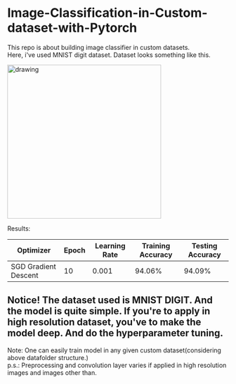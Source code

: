 # Image-Classification-in-Custom-dataset-with-Pytorch
This repo is about building image classifier in custom datasets.  
Here, i've used MNIST digit dataset. 
Dataset looks something like this.  
<!-- ![image](https://user-images.githubusercontent.com/40908371/175806103-01d7d07e-54aa-4e44-9adf-5cf9233e00de.png) -->
<img src="https://user-images.githubusercontent.com/40908371/175806103-01d7d07e-54aa-4e44-9adf-5cf9233e00de.png" alt="drawing" width="350"/>


Results:  

|  Optimizer | Epoch | Learning Rate| Training Accuracy | Testing Accuracy |
| --- | --- | --- | --- | --- |
|     SGD Gradient Descent          |  10  | 0.001 | 94.06% | 94.09%  

Notice! The dataset used is MNIST DIGIT. And the model is quite simple. 
If you're to apply in high resolution dataset, you've to make the model deep. 
And do the hyperparameter tuning.  
---------------------------------------------------------------------------------  


Note: One can easily train model in any given custom dataset(considering above datafolder structure.)  
p.s.: Preprocessing and convolution layer varies if applied in high resolution images and images other than.
